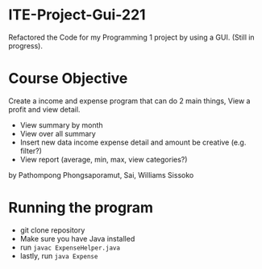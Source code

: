 # ITE-Project-Gui-221

Refactored the Code for my Programming 1 project by using a GUI. (Still in progress).


# Course Objective

Create a income and expense program that can do 2 main things, View a profit and view detail.

  -  View summary by month
  -  View over all summary
  -  Insert new data income expense detail and amount be creative (e.g. filter?)
  -  View report (average, min, max, view categories?)

by Pathompong Phongsaporamut, Sai, Williams Sissoko


  # Running the program

  - git clone repository
  - Make sure you have Java installed
  - run `javac ExpenseHelper.java`
  - lastly, run `java Expense`
